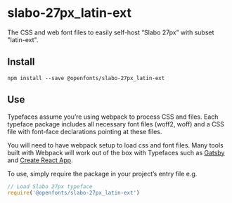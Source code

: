 
# slabo-27px_latin-ext

The CSS and web font files to easily self-host “Slabo 27px” with subset "latin-ext".

## Install

`npm install --save @openfonts/slabo-27px_latin-ext`

## Use

Typefaces assume you’re using webpack to process CSS and files. Each typeface
package includes all necessary font files (woff2, woff) and a CSS file with
font-face declarations pointing at these files.

You will need to have webpack setup to load css and font files. Many tools built
with Webpack will work out of the box with Typefaces such as [Gatsby](https://github.com/gatsbyjs/gatsby)
and [Create React App](https://github.com/facebookincubator/create-react-app).

To use, simply require the package in your project’s entry file e.g.

```javascript
// Load Slabo 27px typeface
require('@openfonts/slabo-27px_latin-ext')
```
